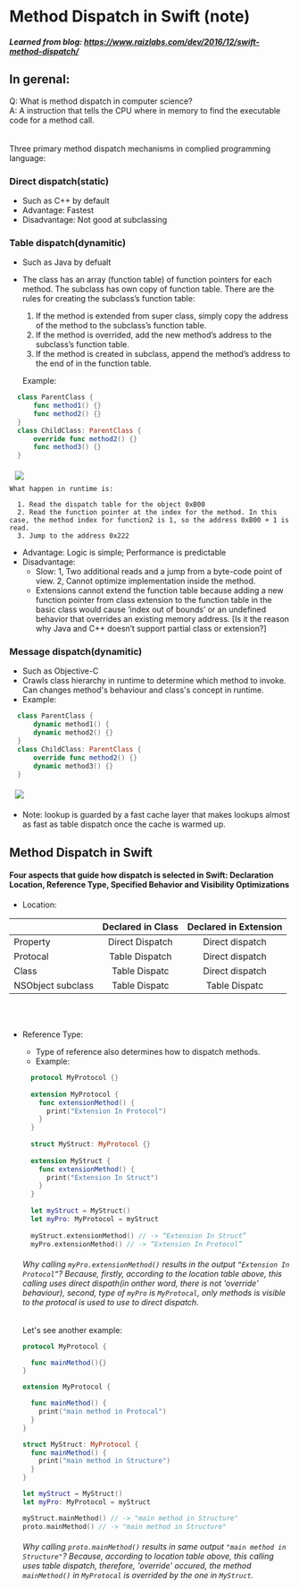 # Method Dispatch in Swift (note)

##### Learned from blog: https://www.raizlabs.com/dev/2016/12/swift-method-dispatch/  

## In gerenal:
Q: What is method dispatch in computer science?  
A: A instruction that tells the CPU where in memory to find the executable code for a method call.
<br/>
<br/>
<br/>
Three primary method dispatch mechanisms in complied programming language:  
###  Direct dispatch(static)
  * Such as C++ by default
  * Advantage: Fastest
  * Disadvantage: Not good at subclassing
###  Table dispatch(dynamitic)
  * Such as Java by defualt
  * The class has an array (function table) of function pointers for each method. The subclass has own copy of function table. There are the rules for creating the subclass’s function table:
    1. If the method is extended from super class, simply copy the address of the method to the subclass’s function table.
    2. If the method is overrided, add the new method’s address to the subclass’s function table.
    3. If the method is created in subclass, append the method’s address to the end of in the function table.

    Example:  
    
```Swift    
  class ParentClass {  
      func method1() {}
      func method2() {}
  }
  class ChildClass: ParentClass {
      override func method2() {}
      func method3() {}
  } 
```  

<img src="http://www.raizlabs.com/dev/wp-content/uploads/sites/10/2016/12/virtual-dispatch.png" align="left" hspace="10" vspace="6">  
<br/>

    What happen in runtime is:
    
      1. Read the dispatch table for the object 0xB00  
      2. Read the function pointer at the index for the method. In this case, the method index for function2 is 1, so the address 0xB00 + 1 is read.
      3. Jump to the address 0x222  
      
  * Advantage: Logic is simple; Performance is predictable
  * Disadvantage: 
    * Slow: 1, Two additional reads and a jump from a byte-code point of view. 2, Cannot optimize implementation inside the method.
    * Extensions cannot extend the function table because adding a new function pointer from class extension to the function table in the basic class would cause ‘index out of bounds’ or an undefined behavior that overrides an existing memory address. [Is it the reason why Java and C++ doesn’t support partial class or extension?]

### Message dispatch(dynamitic)
  * Such as Objective-C
  * Crawls class hierarchy in runtime to determine which method to invoke. Can changes method's behaviour and class's concept in runtime.
  * Example:
```Swift    
  class ParentClass {  
      dynamic method1() {
      dynamic method2() {}
  }
  class ChildClass: ParentClass {
      override func method2() {}
      dynamic method3() {}
  } 
``` 
<img src="https://www.raizlabs.com/dev/wp-content/uploads/sites/10/2016/12/message-dispatch.png" hspace="10" vspace="6">
<br/>

  * Note: lookup is guarded by a fast cache layer that makes lookups almost as fast as table dispatch once the cache is warmed up.
    
    

## Method Dispatch in Swift
#### Four aspects that guide how dispatch is selected in Swift: Declaration Location, Reference Type, Specified Behavior and Visibility Optimizations

* Location: 

|                  | Declared in Class| Declared in Extension |
| ---------------  |:----------------:| :--------------------:|
| Property         | Direct Dispatch  | Direct dispatch       |
| Protocal         | Table Dispatch   | Direct dispatch       |
| Class            | Table Dispatc    | Direct dispatch       |
| NSObject subclass| Table Dispatc    | Table Dispatc         |


<br/><br/>
* Reference Type:  
  * Type of reference also determines how to dispatch methods. 
  * Example: 
  ```Swift
    protocol MyProtocol {}
    
    extension MyProtocol {
      func extensionMethod() {
        print("Extension In Protocol")
      }
    }
    
    struct MyStruct: MyProtocol {}
    
    extension MyStruct {
      func extensionMethod() {
        print("Extension In Struct")
      }
    }
 
    let myStruct = MyStruct()
    let myPro: MyProtocol = myStruct
    
    myStruct.extensionMethod() // -> “Extension In Struct”
    myPro.extensionMethod() // -> “Extension In Protocol”
  ```
  
  ###### Why calling `myPro.extensionMethod()` results in the output `“Extension In Protocol”`? Because, firstly, according to the location table above, this calling uses direct dispath(in onther word, there is not 'override' behaviour), second, type of `myPro` is `MyProtocal`, only methods is visible to the protocal is used to use to direct dispatch.
  
  Let's see another example:
  ```Swift
  protocol MyProtocol {
  
    func mainMethod(){}
  }
  
  extension MyProtocol {
  
    func mainMethod() {
      print("main method in Protocal")
    }
  }
  
  struct MyStruct: MyProtocol {
    func mainMethod() {
      print("main method in Structure")
    }
  }
  
  let myStruct = MyStruct()
  let myPro: MyProtocol = myStruct
  
  myStruct.mainMethod() // -> "main method in Structure" 
  proto.mainMethod() // -> "main method in Structure" 

  ```
  ###### Why calling `proto.mainMethod()` results in same output `"main method in Structure"`? Because, according to location table above, this calling uses table dispatch, therefore, 'override' occured, the method `mainMethod()` in `MyProtocal` is overrided by the one in `MyStruct`.


